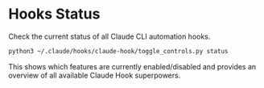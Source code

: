 # Hooks Status

Check the current status of all Claude CLI automation hooks.

```bash
python3 ~/.claude/hooks/claude-hook/toggle_controls.py status
```

This shows which features are currently enabled/disabled and provides an overview of all available Claude Hook superpowers.
